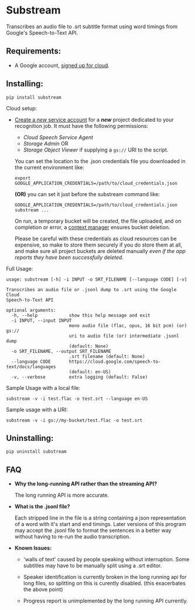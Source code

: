 # Substream #

Transcribes an audio file to .srt subtitle format using word timings from
Google's Speech-to-Text API.

## Requirements: ##

* A Google account, [signed up for cloud](https://cloud.google.com/).

## Installing: ##

```shell
pip install substream
```

Cloud setup:

* [Create a *new* service account](https://cloud.google.com/iam/docs/creating-managing-service-accounts)
    for a ***new*** project dedicated to your recognition job. It must have the 
    following permissions:
    
    * _Cloud Speech Service Agent_
    * _Storage Admin_ OR
    * _Storage Object Viewer_ if supplying a `gs://` URI to the script.
 
    You can set the location to the .json credentials file you downloaded in the
    current environment like:
    
    ```shell
    export GOOGLE_APPLICATION_CREDENTIALS=/path/to/cloud_credentials.json
    ```
    
    __(OR)__ you can set it just before the substream command like:
    
    ```shell
    GOOGLE_APPLICATION_CREDENTIALS=/path/to/cloud_credentials.json substream ...
    ```
    
    On run, a temporary bucket will be created, the file uploaded, and
    on completion or error, a [context manager](https://github.com/mdegans/substream/blob/master/substream/tempbucket/__init__.py)
    ensures bucket deletion.
    
    Please be careful with these credentials as cloud resources can be expensive,
    so make to store them securely if you do store them at all, and make sure all
    project buckets are deleted manually _even if the app reports they have been
    successfully deleted_.

Full Usage:
```shell
usage: substream [-h] -i INPUT -o SRT_FILENAME [--language CODE] [-v]

Transcribes an audio file or .jsonl dump to .srt using the Google Cloud
Speech-to-Text API

optional arguments:
  -h, --help            show this help message and exit
  -i INPUT, --input INPUT
                        mono audio file (flac, opus, 16 bit pcm) (or) gs://
                        uri to audio file (or) intermediate .jsonl dump
                        (default: None)
  -o SRT_FILENAME, --output SRT_FILENAME
                        .srt filename (default: None)
  --language CODE       https://cloud.google.com/speech-to-text/docs/languages
                        (default: en-US)
  -v, --verbose         extra logging (default: False)
```

Sample Usage with a local file:
```shell
substream -v -i test.flac -o test.srt --language en-US
```

Sample usage with a URI:
```shell
substream -v -i gs://my-bucket/test.flac -o test.srt
```

## Uninstalling: ##
```shell
pip uninstall substream
```

## FAQ ##
* __Why the long-running API rather than the streaming API?__
    
    The long running API is more accurate.

* __What is the .jsonl file?__

    Each stripped line in the file is a string containing a json representation
    of a word with it's start and end timings. Later versions of this program
    may accept the .jsonl file to format the sentences in a better way without
    having to re-run the audio transcription.

* __Known Issues:__

    * 'walls of text' caused by people speaking without interruption. Some 
    subtitles may have to be manually split using a .srt editor.
    
    * Speaker identification is currently broken in the long running 
    api for long files, so splitting on this is curently disabled.
    (this exacerbates the above point)

    * Progress report is unimplemented by the long running API currently.
